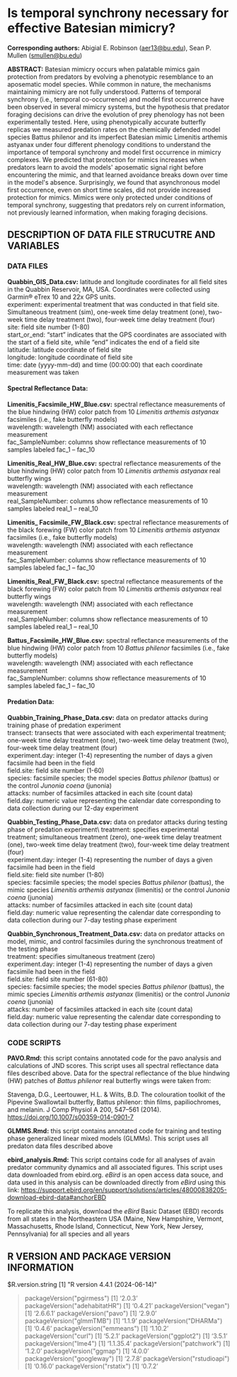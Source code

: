 # Is temporal synchrony necessary for effective Batesian mimicry?

**Corresponding authors:** Abigial E. Robinson (aer13@bu.edu), Sean P. Mullen (smullen@bu.edu)

**ABSTRACT:** Batesian mimicry occurs when palatable mimics gain protection from predators by evolving a phenotypic resemblance to an aposematic model species. While common in nature, the mechanisms maintaining mimicry are not fully understood. Patterns of temporal synchrony (i.e., temporal co-occurrence) and model first occurrence have been observed in several mimicry systems, but the hypothesis that predator foraging decisions can drive the evolution of prey phenology has not been experimentally tested. Here, using phenotypically accurate butterfly replicas we measured predation rates on the chemically defended model species Battus philenor and its imperfect Batesian mimic Limenitis arthemis astyanax under four different phenology conditions to understand the importance of temporal synchrony and model first occurrence in mimicry complexes. We predicted that protection for mimics increases when predators learn to avoid the models' aposematic signal right before encountering the mimic, and that learned avoidance breaks down over time in the model's absence. Surprisingly, we found that asynchronous model first occurrence, even on short time scales, did not provide increased protection for mimics. Mimics were only protected under conditions of temporal synchrony, suggesting that predators rely on current information, not previously learned information, when making foraging decisions.   

## **DESCRIPTION OF DATA FILE STRUCUTRE AND VARIABLES**

### **DATA FILES**

**Quabbin_GIS_Data.csv:** latitude and longitude coordinates for all field sites in the Quabbin Reservoir, MA, USA. Coordinates were collected using Garmin® eTrex 10 and 22x GPS units.\
experiment: experimental treatment that was conducted in that field site. Simultaneous treatment (sim), one-week time delay treatment (one), two-week time delay treatment (two), four-week time delay treatment (four)\
site: field site number (1-80)\
start_or_end: “start” indicates that the GPS coordinates are associated with the start of a field site, while “end” indicates the end of a field site\
latitude: latitude coordinate of field site\
longitude: longitude coordinate of field site\
time: date (yyyy-mm-dd) and time (00:00:00) that each coordinate measurement was taken

#### **Spectral Reflectance Data:**

**Limenitis_Facsimile_HW_Blue.csv:** spectral reflectance measurements of the blue hindwing (HW) color patch from 10 *Limenitis arthemis astyanax* facsimiles (i.e., fake butterfly models)\
wavelength: wavelength (NM) associated with each reflectance measurement\
fac_SampleNumber: columns show reflectance measurements of 10 samples labeled fac_1 – fac_10

**Limenitis_Real_HW_Blue.csv:** spectral reflectance measurements of the blue hindwing (HW) color patch from 10 *Limenitis arthemis astyanax* real butterfly wings\
wavelength: wavelength (NM) associated with each reflectance measurement\
real_SampleNumber: columns show reflectance measurements of 10 samples labeled real_1 – real_10

**Limenitis_ Facsimile_FW_Black.csv:** spectral reflectance measurements of the black forewing (FW) color patch from 10 *Limenitis arthemis astyanax* facsimiles (i.e., fake butterfly models)\
wavelength: wavelength (NM) associated with each reflectance measurement\
fac_SampleNumber: columns show reflectance measurements of 10 samples labeled fac_1 – fac_10

**Limenitis_Real_FW_Black.csv:** spectral reflectance measurements of the black forewing (FW) color patch from 10 *Limenitis arthemis astyanax* real butterfly wings\
wavelength: wavelength (NM) associated with each reflectance measurement\
real_SampleNumber: columns show reflectance measurements of 10 samples labeled real_1 – real_10

**Battus_Facsimile_HW_Blue.csv:** spectral reflectance measurements of the blue hindwing (HW) color patch from 10 *Battus philenor* facsimiles (i.e., fake butterfly models)\
wavelength: wavelength (NM) associated with each reflectance measurement\
fac_SampleNumber: columns show reflectance measurements of 10 samples labeled fac_1 – fac_10

#### **Predation Data:**

**Quabbin_Training_Phase_Data.csv:** data on predator attacks during training phase of predation experiment\
transect: transects that were associated with each experimental treatment; one-week time delay treatment (one), two-week time delay treatment (two), four-week time delay treatment (four)\
experiment.day: integer (1-4) representing the number of days a given facsimile had been in the field\
field.site: field site number (1-60)\
species: facsimile species; the model species *Battus philenor* (battus) or the control *Junonia coena* (junonia)\
attacks: number of facsimiles attacked in each site (count data)\
field.day: numeric value representing the calendar date corresponding to data collection during our 12-day experiment

**Quabbin_Testing_Phase_Data.csv:** data on predator attacks during testing phase of predation experiment\ 
treatment: specifies experimental treatment; simultaneous treatment (zero), one-week time delay treatment (one), two-week time delay treatment (two), four-week time delay treatment (four)\
experiment.day: integer (1-4) representing the number of days a given facsimile had been in the field\
field.site: field site number (1-80)\
species: facsimile species; the model species *Battus philenor* (battus), the mimic species *Limenitis arthemis astyanax* (limenitis) or the control *Junonia coena* (junonia)\
attacks: number of facsimiles attacked in each site (count data)\
field.day: numeric value representing the calendar date corresponding to data collection during our 7-day testing phase experiment

**Quabbin_Synchronous_Treatment_Data.csv:** data on predator attacks on model, mimic, and control facsimiles during the synchronous treatment of the testing phase\
treatment: specifies simultaneous treatment (zero)\
experiment.day: integer (1-4) representing the number of days a given facsimile had been in the field\
field.site: field site number (61-80)\
species: facsimile species; the model species *Battus philenor* (battus), the mimic species *Limenitis arthemis astyanax* (limenitis) or the control *Junonia coena* (junonia)\
attacks: number of facsimiles attacked in each site (count data)\
field.day: numeric value representing the calendar date corresponding to data collection during our 7-day testing phase experiment


### **CODE SCRIPTS**

**PAVO.Rmd:** this script contains annotated code for the pavo analysis and calculations of JND scores. This script uses all spectral reflectance data files described above. Data for the spectral reflectance of the blue hindwing (HW) patches of *Battus philenor* real butterfly wings were taken from:

Stavenga, D.G., Leertouwer, H.L. & Wilts, B.D. The colouration toolkit of the Pipevine Swallowtail butterfly, Battus philenor: thin films, papiliochromes, and melanin. J Comp Physiol A 200, 547–561 (2014). https://doi.org/10.1007/s00359-014-0901-7

**GLMMS.Rmd:** this script contains annotated code for training and testing phase generalized linear mixed models (GLMMs). This script uses all predaton data files described above 

**ebird_analysis.Rmd:** This  script contains code for all analyses of avain predator community dynamics and all associated figures. This script uses data downloaded from ebird.org. *eBird* is an open access data souce, and data used in this analysis can be downloaded directly from *eBird* using this link:  https://support.ebird.org/en/support/solutions/articles/48000838205-download-ebird-data#anchorEBD

To replicate this analysis, download the *eBird* Basic Dataset (EBD) records from all states in the Northeastern USA (Maine, New Hampshire, Vermont, Massachusetts, Rhode Island, Connecticut, New York, New Jersey, Pennsylvania) for all species and all years


## **R VERSION AND PACKAGE VERSION INFORMATION**
$R.version.string
[1] "R version 4.4.1 (2024-06-14)"

> packageVersion("pgirmess")
[1] ‘2.0.3’
> packageVersion("adehabitatHR")
[1] ‘0.4.21’
> packageVersion("vegan")
[1] ‘2.6.6.1’
> packageVersion("pavo")
[1] ‘2.9.0’
> packageVersion("glmmTMB")
[1] ‘1.1.9’
> packageVersion("DHARMa")
[1] ‘0.4.6’
> packageVersion("emmeans")
[1] ‘1.10.2’
> packageVersion("curl")
[1] ‘5.2.1’
> packageVersion("ggplot2")
[1] ‘3.5.1’
> packageVersion("lme4")
[1] ‘1.1.35.4’
> packageVersion("patchwork")
[1] ‘1.2.0’
> packageVersion("ggmap")
[1] ‘4.0.0’
> packageVersion("googleway")
[1] ‘2.7.8’
> packageVersion("rstudioapi")
[1] ‘0.16.0’
> packageVersion("rstatix")
[1] ‘0.7.2’

